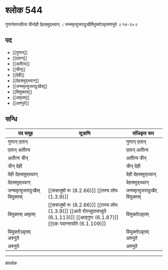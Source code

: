 # श्लोक 544

गुणानेतानतीत्य त्रीन्देही देहसमुद्भवान् ।
जन्ममृत्युजरादुःखैर्विमुक्तोऽमृतमश्नुते ॥ १४-२०॥


## पद 

- [[गुणान्]]
- [[एतान्]]
- [[अतीत्य]]
- [[त्रीन्]]
- [[देही]]
- [[देहसमुद्भवान्]]
- [[जन्ममृत्युजरादुःखैस्]]
- [[विमुक्तस्]]
- [[अमृतम्]]
- [[अश्नुते]]

## सन्धि

| पद समूह | सूत्राणि | संधिकृत रूप |
| ----- | ----- | ----- |
| गुणान् एतान् |  | गुणान् एतान् |
| एतान् अतीत्य |  | एतान् अतीत्य |
| अतीत्य त्रीन् |  | अतीत्य त्रीन् |
| त्रीन् देही |  | त्रीन् देही |
| देही देहसमुद्भवान् |  | देही देहसमुद्भवान् |
| देहसमुद्भवान् |  | देहसमुद्भवान् |
| जन्ममृत्युजरादुःखैस् विमुक्तस् |  [[ससजुषो रुः (8.2.66)]] [[तस्य लोपः (1.3.9)]] | जन्ममृत्युजरादुःखैर् विमुक्तस् |
| विमुक्तस् अमृतम् |  [[ससजुषो रुः (8.2.66)]] [[तस्य लोपः (1.3.9)]] [[अतो रोरप्लुतादप्लुते (6.1.113)]] [[आद्गुणः (6.1.87)]] [[एङः पदान्तादति (6.1.109)]] | विमुक्तोऽमृतम् |
| विमुक्तोऽमृतम् अश्नुते |  | विमुक्तोऽमृतम् अश्नुते |
| अश्नुते |  | अश्नुते |


---

#श्लोक